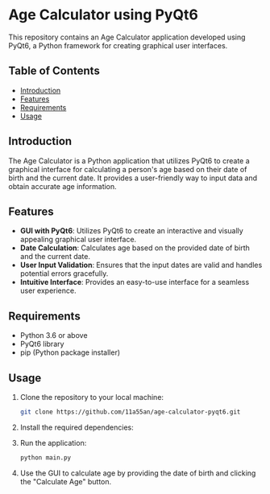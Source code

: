 # Age Calculator using PyQt6

This repository contains an Age Calculator application developed using PyQt6, a Python framework for creating graphical user interfaces.

## Table of Contents
- [Introduction](#introduction)
- [Features](#features)
- [Requirements](#requirements)
- [Usage](#usage)

## Introduction

The Age Calculator is a Python application that utilizes PyQt6 to create a graphical interface for calculating a person's age based on their date of birth and the current date. It provides a user-friendly way to input data and obtain accurate age information.

## Features

- **GUI with PyQt6**: Utilizes PyQt6 to create an interactive and visually appealing graphical user interface.
- **Date Calculation**: Calculates age based on the provided date of birth and the current date.
- **User Input Validation**: Ensures that the input dates are valid and handles potential errors gracefully.
- **Intuitive Interface**: Provides an easy-to-use interface for a seamless user experience.

## Requirements

- Python 3.6 or above
- PyQt6 library
- pip (Python package installer)

## Usage

1. Clone the repository to your local machine:

    ```bash
    git clone https://github.com/11a55an/age-calculator-pyqt6.git
    ```

2. Install the required dependencies:

3. Run the application:

    ```bash
    python main.py
    ```

4. Use the GUI to calculate age by providing the date of birth and clicking the "Calculate Age" button.
